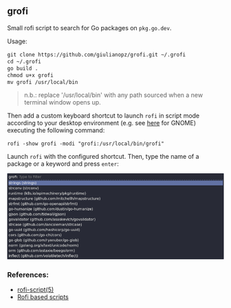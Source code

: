 ## grofi

Small rofi script to search for Go packages on `pkg.go.dev`.

Usage:
```
git clone https://github.com/giulianopz/grofi.git ~/.grofi
cd ~/.grofi
go build .
chmod u+x grofi
mv grofi /usr/local/bin
```

> n.b.: replace '/usr/local/bin' with any path sourced when a new terminal window opens up.

Then add a custom keyboard shortcut to launch `rofi` in script mode according to your desktop environment (e.g. see [here](https://docs.fedoraproject.org/en-US/quick-docs/proc_setting-key-shortcut/) for GNOME) executing the following command:
```
rofi -show grofi -modi "grofi:/usr/local/bin/grofi" 
```

Launch `rofi` with the configured shortcut. Then, type the name of a package or a keyword and press `enter`:

![preview](./assets/preview.png)

### References:
- [rofi-script(5)](https://man.archlinux.org/man/rofi-script.5.en)
- [Rofi based scripts](https://github.com/davatorium/rofi-scripts)
